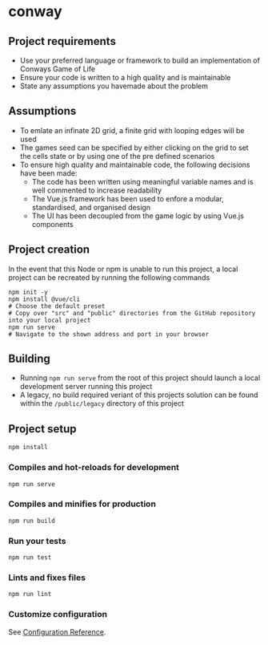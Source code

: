 # conway

## Project requirements
* Use your preferred language or framework to build an implementation of Conways Game of Life
* Ensure your code is written to a high quality and is maintainable
* State any assumptions you havemade about the problem

## Assumptions
* To emlate an infinate 2D grid, a finite grid with looping edges will be used
* The games seed can be specified by either clicking on the grid to set the cells state or by using one of the pre defined scenarios
* To ensure high quality and maintainable code, the following decisions have been made:
	* The code has been written using meaningful variable names and is well commented to increase readability
	* The Vue.js framework has been used to enfore a modular, standardised, and organised design
	* The UI has been decoupled from the game logic by using Vue.js components

## Project creation
In the event that this Node or npm is unable to run this project, a local project can be recreated by running the following commands
```
npm init -y
npm install @vue/cli
# Choose the default preset
# Copy over "src" and "public" directories from the GitHub repository into your local project
npm run serve
# Navigate to the shown address and port in your browser
```

## Building
* Running `npm run serve` from the root of this project should launch a local development server running this project
* A legacy, no build required veriant of this projects solution can be found within the `/public/legacy` directory of this project

## Project setup
```
npm install
```

### Compiles and hot-reloads for development
```
npm run serve
```

### Compiles and minifies for production
```
npm run build
```

### Run your tests
```
npm run test
```

### Lints and fixes files
```
npm run lint
```

### Customize configuration
See [Configuration Reference](https://cli.vuejs.org/config/).
